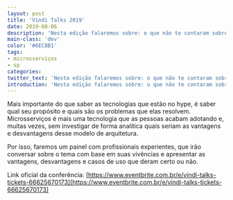 ```yaml
---
layout: post
title: 'Vindi Talks 2019'
date: 2019-08-06
description: 'Nesta edição falaremos sobre: o que não te contaram sobre microsserviços.'
main-class: 'dev'
color: '#6EC8B1'
tags:
- microsserviços
- sp
categories:
twitter_text: 'Nesta edição falaremos sobre: o que não te contaram sobre microsserviços.'
introduction: 'Nesta edição falaremos sobre: o que não te contaram sobre microsserviços.'
---
```



Mais importante do que saber as tecnologias que estão no hype, é saber qual seu propósito e quais são os problemas que elas resolvem. Microsserviços é mais uma tecnologia que as pessoas acabam adotando e, muitas vezes, sem investigar de forma analítica quais seriam as vantagens e desvantagens desse modelo de arquitetura.

Por isso, faremos um painel com profissionais experientes, que irão conversar sobre o tema com base em suas vivências e apresentar as vantagens, desvantagens e casos de uso que deram certo ou não.

Link oficial da conferência: [https://www.eventbrite.com.br/e/vindi-talks-tickets-66625670173](https://www.eventbrite.com.br/e/vindi-talks-tickets-66625670173)
